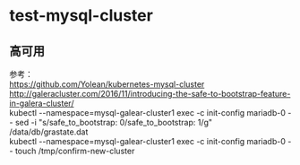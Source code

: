 # test-mysql-cluster

## 高可用
参考：  
https://github.com/Yolean/kubernetes-mysql-cluster  
http://galeracluster.com/2016/11/introducing-the-safe-to-bootstrap-feature-in-galera-cluster/  
kubectl --namespace=mysql-galear-cluster1 exec -c init-config mariadb-0 -- sed -i "s/safe_to_bootstrap: 0/safe_to_bootstrap: 1/g" /data/db/grastate.dat  
kubectl --namespace=mysql-galear-cluster1 exec -c init-config mariadb-0 -- touch /tmp/confirm-new-cluster  

